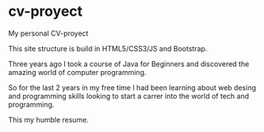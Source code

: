 # cv-proyect
My personal CV-proyect

This site structure is build in HTML5/CSS3/JS and Bootstrap.

Three years ago I took a course of Java for Beginners and discovered the amazing world of computer programming.

So for the last 2 years in my free time I had been learning about web desing and programming skills looking to start a carrer into the world of tech and programming.

This my humble resume.
